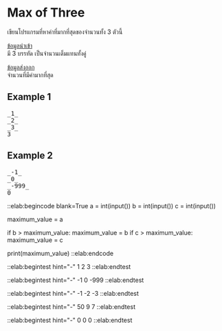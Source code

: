 # Max of Three

เขียนโปรแกรมที่หาค่าที่มากที่สุดของจำนวนทั้ง 3 ตัวนี้

<u>ข้อมูลนำเข้า</u>  
มี 3 บรรทัด เป็นจำนวนเต็มแทนทั้งคู่

<u>ข้อมูลส่งออก</u>  
จำนวนที่มีค่ามากที่สุด

## Example 1
<pre class="output">
_1_
_2_
_3_
3
</pre>

## Example 2
<pre class="output">
_-1_
_0_
_-999_
0
</pre>

::elab:begincode blank=True
a = int(input())
b = int(input())
c = int(input())

maximum_value = a

if b > maximum_value:
    maximum_value = b
if c > maximum_value:
    maximum_value = c

print(maximum_value)
::elab:endcode

::elab:begintest hint="-"
1
2
3
::elab:endtest

::elab:begintest hint="-"
-1
0
-999
::elab:endtest

::elab:begintest hint="-"
-1
-2
-3
::elab:endtest

::elab:begintest hint="-"
50
9
7
::elab:endtest

::elab:begintest hint="-"
0
0
0
::elab:endtest
